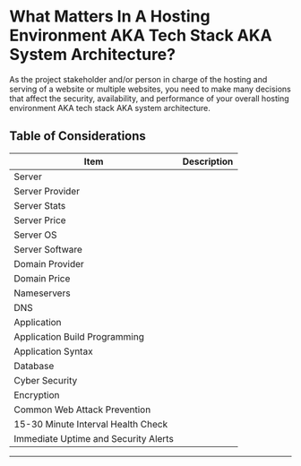 # What Matters In A Hosting Environment AKA Tech Stack AKA System Architecture?

As the project stakeholder and/or person in charge of the hosting and serving of a website or multiple websites, you need to make many decisions that affect the security, availability, and performance of your overall hosting environment AKA tech stack AKA system architecture.

## Table of Considerations

|Item                                |Description|
|------------------------------------|-----------|
|Server                              |           |
|Server Provider                     |           |
|Server Stats                        |           |
|Server Price                        |           |
|Server OS                           |           |
|Server Software                     |           |
|Domain Provider                     |           |
|Domain Price                        |           |
|Nameservers                         |           |
|DNS                                 |           |
|Application                         |           |
|Application Build Programming       |           |
|Application Syntax                  |           |
|Database                            |           |
|Cyber Security                      |           |
|Encryption                          |           |
|Common Web Attack Prevention        |           |
|15-30 Minute Interval Health Check     |           |
|Immediate Uptime and Security Alerts|           |

___